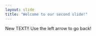 ```yaml
---
layout: slide
title: "Welcome to our second slide!"
---
```

New TEXT!!
Use the left arrow to go back!
